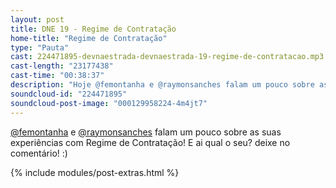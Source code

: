 ```yaml
---
layout: post
title: DNE 19 - Regime de Contratação
home-title: "Regime de Contratação"
type: "Pauta"
cast: 224471895-devnaestrada-devnaestrada-19-regime-de-contratacao.mp3
cast-length: "23177438"
cast-time: "00:38:37"
description: "Hoje @femontanha e @raymonsanches falam um pouco sobre as suas experiências com Regime de Contratação! E ai qual o seu? deixe no comentário! :)"
soundcloud-id: "224471895"
soundcloud-post-image: "000129958224-4m4jt7"
---
```


[@femontanha](http://twitter.com/femontanha) e [@raymonsanches](http://twitter.com/raymonsanches) falam um pouco sobre as suas experiências com Regime de Contratação! E ai qual o seu? deixe no comentário! :)

{% include modules/post-extras.html %}